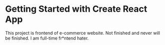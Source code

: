 # Getting Started with Create React App

This project is frontend of e-commerce website. Not finished and never will be finished. I am full-time fr*ntend hater.



